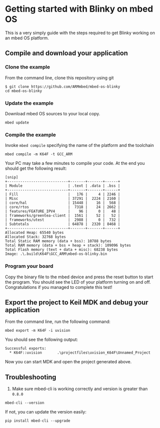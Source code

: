 # Getting started with Blinky on mbed OS

This is a very simply guide with the steps required to get Blinky working on an mbed OS platform.

## Compile and download your application

### Clone the example

From the command line, clone this repository using git

```
$ git clone https://github.com/ARMmbed/mbed-os-blinky
cd mbed-os-blinky

```
### Update the example

Download mbed OS sources to your local copy.

```
mbed update

```

### Compile the example

Invoke `mbed compile` specifying the name of the platform and the toolchain

```
mbed compile -m K64F -t GCC_ARM

```

Your PC may take a few minutes to compile your code. At the end you should get the following result:

```
[snip]
+----------------------------+-------+-------+------+
| Module                     | .text | .data | .bss |
+----------------------------+-------+-------+------+
| Fill                       |   176 |     4 | 2246 |
| Misc                       | 37291 |  2224 | 2160 |
| core/hal                   | 15448 |    16 |  568 |
| core/rtos                  |  7318 |    24 | 2662 |
| features/FEATURE_IPV4      |    96 |     0 |   48 |
| frameworks/greentea-client |  1561 |    52 |   52 |
| frameworks/utest           |  2988 |     0 |  732 |
| Subtotals                  | 64878 |  2320 | 8468 |
+----------------------------+-------+-------+------+
Allocated Heap: 65540 bytes
Allocated Stack: 32768 bytes
Total Static RAM memory (data + bss): 10788 bytes
Total RAM memory (data + bss + heap + stack): 109096 bytes
Total Flash memory (text + data + misc): 68238 bytes
Image: .\.build\K64F\GCC_ARM\mbed-os-blinky.bin                  

```

### Program your board

Copy the binary file to the mbed device and press the reset button to start the program. You should see the LED of your platform turning on and off. Congratulations if you managed to complete this test!

## Export the project to Keil MDK and debug your application

From the command line, run the following command:

```
mbed export -m K64F -i uvision
```

You should see the following output:

```
Successful exports:
  * K64F::uvision       .\projectfiles\uvision_K64F\Unnamed_Project
```

Now you can start MDK and open the project generated above.

## Troubleshooting

1. Make sure mbed-cli is working correctly and version is greater than `0.8.0`
```
mbed-cli --version
```
If not, you can update the version easily:
```
pip install mbed-cli --upgrade
```



